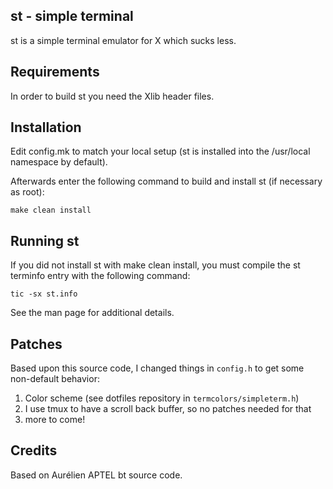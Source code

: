 st - simple terminal
--------------------
st is a simple terminal emulator for X which sucks less.


Requirements
------------
In order to build st you need the Xlib header files.


Installation
------------
Edit config.mk to match your local setup (st is installed into
the /usr/local namespace by default).

Afterwards enter the following command to build and install st (if
necessary as root):

    make clean install


Running st
----------
If you did not install st with make clean install, you must compile
the st terminfo entry with the following command:

    tic -sx st.info

See the man page for additional details.

Patches
-------
Based upon this source code, I changed things in `config.h` to get some non-default behavior:

1. Color scheme (see dotfiles repository in `termcolors/simpleterm.h`)
2. I use tmux to have a scroll back buffer, so no patches needed for that
3. more to come!

Credits
-------
Based on Aurélien APTEL <aurelien dot aptel at gmail dot com> bt source code.

